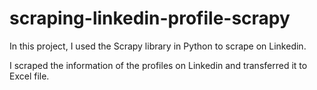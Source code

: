 # scraping-linkedin-profile-scrapy

In this project, I used the Scrapy library in Python to scrape on Linkedin.

I scraped the information of the profiles on Linkedin and transferred it to Excel file.
